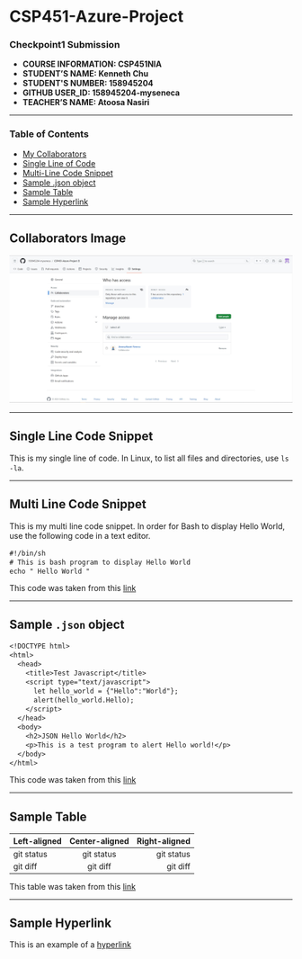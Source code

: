 # CSP451-Azure-Project

### Checkpoint1 Submission

- **COURSE INFORMATION: CSP451NIA**
- **STUDENT’S NAME: Kenneth Chu**
- **STUDENT'S NUMBER: 158945204**
- **GITHUB USER_ID: 158945204-myseneca**
- **TEACHER’S NAME: Atoosa Nasiri**

---

### Table of Contents

- [My Collaborators](#collaborators-image)
- [Single Line of Code](#single-line-code-snippet)
- [Multi-Line Code Snippet](#multi-line-code-snippet)
- [Sample .json object](#sample-json-object)
- [Sample Table](#sample-table)
- [Sample Hyperlink](#sample-hyperlink)

---

## Collaborators Image
<img title="My Github Repo Collaborators" alt="My GitHub Repo Collaborators" src="Images/Collaborators.jpg">

---

## Single Line Code Snippet
This is my single line of code. In Linux, to list all files and directories, use `ls -la`.

---

## Multi Line Code Snippet
This is my multi line code snippet. In order for Bash to display Hello World, use the following code in a text editor.

```
#!/bin/sh
# This is bash program to display Hello World
echo " Hello World "
```

This code was taken from this [link](https://www.geeksforgeeks.org/bash-script-write-hello-world-program/)

---

## Sample `.json` object
```
<!DOCTYPE html>
<html>
  <head>
    <title>Test Javascript</title>
    <script type="text/javascript">
      let hello_world = {"Hello":"World"};
      alert(hello_world.Hello);
    </script>
  </head>
  <body>
    <h2>JSON Hello World</h2>
    <p>This is a test program to alert Hello world!</p>
  </body>
</html>
```

This code was taken from this [link](https://subscription.packtpub.com/book/web-development/9781788624701/1/ch01lvl1sec11/the-hello-world-program-with-json)

---

## Sample Table

| Left-aligned | Center-aligned | Right-aligned |
| :---         |     :---:      |          ---: |
| git status   | git status     | git status    |
| git diff     | git diff       | git diff      |

This table was taken from this [link](https://docs.github.com/en/get-started/writing-on-github/working-with-advanced-formatting/organizing-information-with-tables)

---

## Sample Hyperlink

This is an example of a [hyperlink](https://bongo.cat/)
